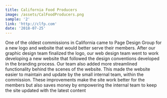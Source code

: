 ```yaml
---
title: California Food Producers
image: /assets/CalFoodProducers.png
sample: '2'
link: 'http://clfp.com'
date: '2018-07-25'
---
```

One of the oldest commissions in California came to Page Design Group for a new logo and website that would better serve their members. After our graphic design team finalized the logo, our web design team went to work developing a new website that followed the design conventions developed in the branding process. Our team also added more streamlined functionality behind the scenes of the website. This made the website easier to maintain and update by the small internal team, within the commission. These improvements make the site work better for the members but also saves money by empowering the internal team to keep the site updated with the latest content
